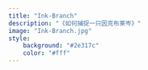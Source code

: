 ```yaml
---
title: "Ink-Branch"
description: "《如何捕捉一只因克布莱岑》"
image: "Ink-Branch.jpg"
style:
    background: "#2e317c"
    color: "#fff"
---
```

